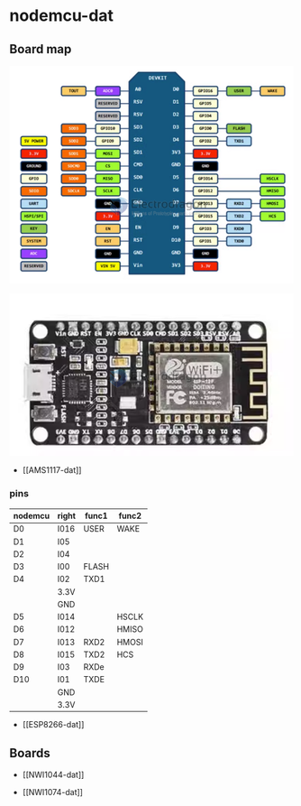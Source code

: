 
# nodemcu-dat


## Board map 

![](2023-10-18-13-09-23.png)

![](2023-10-18-13-10-24.png)

- [[AMS1117-dat]]

### pins 


| nodemcu | right | func1 | func2 |
| ------- | ----- | ----- | ----- |
| D0      | I016  | USER  | WAKE  |
| D1      | I05   |       |       |
| D2      | I04   |       |       |
| D3      | I00   | FLASH |       |
| D4      | I02   | TXD1  |       |
|         | 3.3V  |       |       |
|         | GND   |       |       |
| D5      | I014  |       | HSCLK |
| D6      | I012  |       | HMISO |
| D7      | I013  | RXD2  | HMOSI |
| D8      | I015  | TXD2  | HCS   |
| D9      | I03   | RXDe  |       |
| D10     | I01   | TXDE  |       |
|         | GND   |       |       |
|         | 3.3V  |       |       |


- [[ESP8266-dat]]

## Boards 

- [[NWI1044-dat]]

- [[NWI1074-dat]]